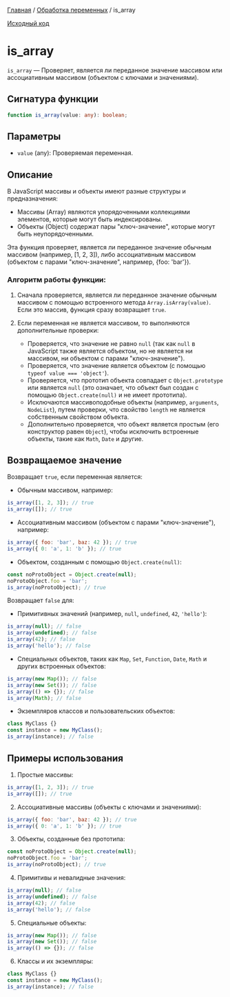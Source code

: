 [Главная](../../README.md) / [Обработка переменных](../variables.md) / is_array

[Исходный код](../../src/variables/is_array.mjs)

# is_array

`is_array` &mdash; Проверяет, является ли переданное значение массивом или ассоциативным массивом
(объектом с ключами и значениями).

## Сигнатура функции

```ts
function is_array(value: any): boolean;
```

## Параметры

-   `value` (any): Проверяемая переменная.

## Описание

В JavaScript массивы и объекты имеют разные структуры и предназначения:

-   Массивы (Array) являются упорядоченными коллекциями элементов, которые могут быть индексированы.
-   Объекты (Object) содержат пары "ключ-значение", которые могут быть неупорядоченными.

Эта функция проверяет, является ли переданное значение обычным массивом (например, [1, 2, 3]), либо
ассоциативным массивом (объектом с парами "ключ-значение", например, {foo: 'bar'}).

### Алгоритм работы функции:

1. Сначала проверяется, является ли переданное значение обычным массивом с помощью встроенного
   метода `Array.isArray(value)`. Если это массив, функция сразу возвращает `true`.

2. Если переменная не является массивом, то выполняются дополнительные проверки:

    - Проверяется, что значение не равно `null` (так как `null` в JavaScript также является
      объектом, но не является ни массивом, ни объектом с парами "ключ-значение").
    - Проверяется, что значение является объектом (с помощью `typeof value === 'object'`).
    - Проверяется, что прототип объекта совпадает с `Object.prototype` или является `null` (это
      означает, что объект был создан с помощью `Object.create(null)` и не имеет прототипа).
    - Исключаются массивоподобные объекты (например, `arguments`, `NodeList`), путем проверки, что
      свойство `length` не является собственным свойством объекта.
    - Дополнительно проверяется, что объект является простым (его конструктор равен `Object`), чтобы
      исключить встроенные объекты, такие как `Math`, `Date` и другие.

## Возвращаемое значение

Возвращает `true`, если переменная является:

-   Обычным массивом, например:

```js
is_array([1, 2, 3]); // true
is_array([]); // true
```

-   Ассоциативным массивом (объектом с парами "ключ-значение"), например:

```js
is_array({ foo: 'bar', baz: 42 }); // true
is_array({ 0: 'a', 1: 'b' }); // true
```

-   Объектом, созданным с помощью `Object.create(null)`:

```js
const noProtoObject = Object.create(null);
noProtoObject.foo = 'bar';
is_array(noProtoObject); // true
```

Возвращает `false` для:

-   Примитивных значений (например, `null`, `undefined`, `42`, `'hello'`):

```js
is_array(null); // false
is_array(undefined); // false
is_array(42); // false
is_array('hello'); // false
```

-   Специальных объектов, таких как `Map`, `Set`, `Function`, `Date`, `Math` и других встроенных
    объектов:

```js
is_array(new Map()); // false
is_array(new Set()); // false
is_array(() => {}); // false
is_array(Math); // false
```

-   Экземпляров классов и пользовательских объектов:

```js
class MyClass {}
const instance = new MyClass();
is_array(instance); // false
```

## Примеры использования

1. Простые массивы:

```js
is_array([1, 2, 3]); // true
is_array([]); // true
```

2. Ассоциативные массивы (объекты с ключами и значениями):

```js
is_array({ foo: 'bar', baz: 42 }); // true
is_array({ 0: 'a', 1: 'b' }); // true
```

3. Объекты, созданные без прототипа:

```js
const noProtoObject = Object.create(null);
noProtoObject.foo = 'bar';
is_array(noProtoObject); // true
```

4. Примитивы и невалидные значения:

```js
is_array(null); // false
is_array(undefined); // false
is_array(42); // false
is_array('hello'); // false
```

5. Специальные объекты:

```js
is_array(new Map()); // false
is_array(new Set()); // false
is_array(() => {}); // false
```

6. Классы и их экземпляры:

```js
class MyClass {}
const instance = new MyClass();
is_array(instance); // false
```
